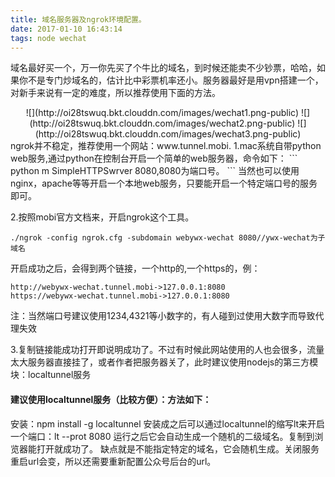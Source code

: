 ```yaml
---
title: 域名服务器及ngrok环境配置。
date: 2017-01-10 16:43:14
tags: node wechat
---
```

域名最好买一个，万一你先买了个牛比的域名，到时候还能卖不少钞票，哈哈，如果你不是专门炒域名的，估计比中彩票机率还小。服务器最好是用vpn搭建一个，对新手来说有一定的难度，所以推荐使用下面的方法。
<div align=center>
    ![](http://oi28tswuq.bkt.clouddn.com/images/wechat1.png-public)
    ![](http://oi28tswuq.bkt.clouddn.com/images/wechat2.png-public)
    ![](http://oi28tswuq.bkt.clouddn.com/images/wechat3.png-public)
</div>
ngrok并不稳定，推荐使用一个网站：www.tunnel.mobi.
1.mac系统自带python web服务,通过python在控制台开启一个简单的web服务器，命令如下：
```
python m SimpleHTTPSwrver 8080,8080为端口号。
```
当然也可以使用nginx，apache等等开启一个本地web服务，只要能开启一个特定端口号的服务即可。

2.按照mobi官方文档来，开启ngrok这个工具。
```
./ngrok -config ngrok.cfg -subdomain webywx-wechat 8080//ywx-wechat为子域名
```
开启成功之后，会得到两个链接，一个http的,一个https的，例：
```
http://webywx-wechat.tunnel.mobi->127.0.0.1:8080
https://webywx-wechat.tunnel.mobi->127.0.0.1:8080
```
注：当然端口号建议使用1234,4321等小数字的，有人碰到过使用大数字而导致代理失效

3.复制链接能成功打开即说明成功了。不过有时候此网站使用的人也会很多，流量太大服务器直接挂了，或者作者把服务器关了，此时建议使用nodejs的第三方模块：localtunnel服务

#### 建议使用localtunnel服务（比较方便）：方法如下：
安装：npm install -g localtunnel
安装成之后可以通过localtunnel的缩写lt来开启一个端口：lt --prot 8080
运行之后它会自动生成一个随机的二级域名。复制到浏览器能打开就成功了。
缺点就是不能指定特定的域名，它会随机生成。关闭服务重启url会变，所以还需要重新配置公众号后台的url。
